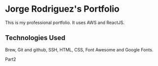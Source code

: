 # Jorge Rodriguez's Portfolio

This is my professional portfolio.  It uses AWS and ReactJS.

## Technologies Used

Brew, Git and github, SSH, HTML, CSS, Font Awesome and Google Fonts.

Part2
